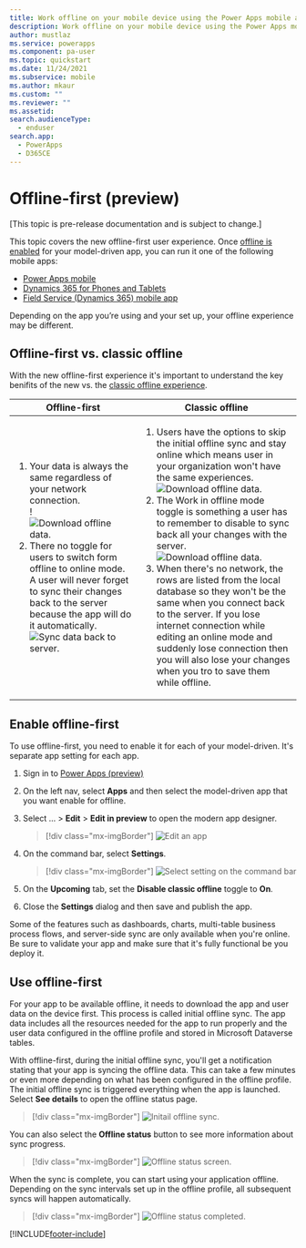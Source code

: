 ```yaml
---
title: Work offline on your mobile device using the Power Apps mobile app (preview) | Microsoft Docs
description: Work offline on your mobile device using the Power Apps mobile app.
author: mustlaz
ms.service: powerapps
ms.component: pa-user
ms.topic: quickstart
ms.date: 11/24/2021
ms.subservice: mobile
ms.author: mkaur
ms.custom: ""
ms.reviewer: ""
ms.assetid: 
search.audienceType: 
  - enduser
search.app: 
  - PowerApps
  - D365CE
---
```


# Offline-first (preview)

[This topic is pre-release documentation and is subject to change.]

This topic covers the new offline-first user experience. Once [offline is enabled](setup-mobile-offline.md) for your model-driven app, you can run it one of the following mobile apps:

- [Power Apps mobile](run-powerapps-on-mobile)
- [Dynamics 365 for Phones and Tablets](/dynamics365/mobile-app/overview)
- [Field Service (Dynamics 365) mobile app](/dynamics365/field-service/mobile-2020-power-platform)

Depending on the app you’re using and your set up, your offline experience may be different. 


## Offline-first vs. classic offline

With the new offline-first experience it's important to understand the key benifits of the new vs. the [classic offline experience](/dynamics365/mobile-app/work-in-offline-mode). 



|Offline-first| Classic offline  |
|---------|---------|
| <ol><li>Your data is always the same regardless of your network connection. </lo> <div></div> <div></div> !![Download offline data.](media/offline-first-classic-3.png) <li> There no toggle for users to switch form offline to online mode. A user will never forget to sync their changes back to the server because the app will do it automatically. <div></div> ![Sync data back to server.](media/offline-first-classic-4.png) </li>     |   <ol> <li> Users have the options to skip the initial offline sync and stay online which means user in your organization won't have the same experiences. <div></div> ![Download offline data.](media/offline-first-classic-1.png) </li> <li> The Work in offline mode toggle is something a user has to remember to disable to sync back all your changes with the server. <div></div> ![Download offline data.](media/offline-first-classic-2.png) </li> <div></div> </li> <li> When there's no network, the rows are listed from the local database so they won't be the same when you connect back to the server. If you lose internet connection while editing an online mode and suddenly lose connection then you will also lose your changes when you tro to save them while offline. </li>  |


## Enable offline-first

To use offline-first, you need to enable it for each of your model-driven. It's separate app setting for each app.

1. Sign in to [Power Apps (preview)](https://make.powerapps.com/?utm_source=padocs&utm_medium=linkinadoc&utm_campaign=referralsfromdoc) 

2. On the left nav, select **Apps** and then select the model-driven app that you want enable for offline.

3. Select ... > **Edit** > **Edit in preview** to open the modern app designer.

    > [!div class="mx-imgBorder"]
    > ![Edit an app](media/offline-edit-app.png)
 
4. On the command bar, select **Settings**.

    > [!div class="mx-imgBorder"]
    > ![Select setting on the command bar](media/mobile-offline-image4.png)

5. On the **Upcoming** tab, set the **Disable classic offline** toggle to **On**.

6. Close the **Settings** dialog and then save and publish the app.


Some of the features such as dashboards, charts, multi-table business process flows, and server-side sync are only available when you're online. Be sure to validate your app and make sure that it's fully functional be you deploy it. 

## Use offline-first

For your app to be available offline, it needs to download the app and user data on the device first. This process is called initial offline sync.
The app data includes all the resources needed for the app to run properly and the user data configured in the offline profile and stored in Microsoft Dataverse tables.

With offline-first, during the initial offline sync, you'll get a notification stating that your app is syncing the offline data. This can take a few minutes or even more depending on what has been configured in the offline profile. The initial offline sync is triggered everything when the app is launched. Select **See details** to open the offline status page.

> [!div class="mx-imgBorder"]
> ![Initail offline sync.](media/offline-first-1.png)


You can also select the **Offline status** button to see more information about sync progress.

> [!div class="mx-imgBorder"]
> ![Offline status screen.](media/offline-first-2.png)


When the sync is complete, you can start using your application offline. Depending on the sync intervals set up in the offline profile, all subsequent syncs will happen automatically.


> [!div class="mx-imgBorder"]
> ![Offline status completed.](media/offline-first-3.png)











[!INCLUDE[footer-include](../includes/footer-banner.md)]
